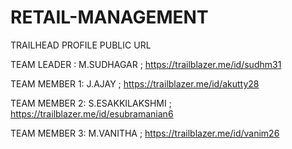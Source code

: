 # RETAIL-MANAGEMENT
TRAILHEAD PROFILE PUBLIC URL 

 

TEAM LEADER   : M.SUDHAGAR ; https://trailblazer.me/id/sudhm31 

TEAM MEMBER 1: J.AJAY ; https://trailblazer.me/id/akutty28   

TEAM MEMBER 2: S.ESAKKILAKSHMI ; https://trailblazer.me/id/esubramanian6 

TEAM MEMBER 3: M.VANITHA ; https://trailblazer.me/id/vanim26
